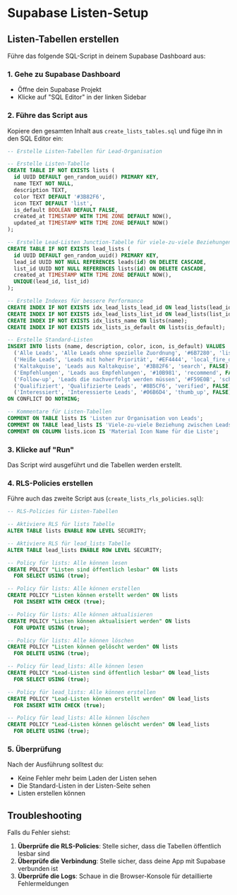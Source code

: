 # Supabase Listen-Setup

## Listen-Tabellen erstellen

Führe das folgende SQL-Script in deinem Supabase Dashboard aus:

### 1. Gehe zu Supabase Dashboard
- Öffne dein Supabase Projekt
- Klicke auf "SQL Editor" in der linken Sidebar

### 2. Führe das Script aus
Kopiere den gesamten Inhalt aus `create_lists_tables.sql` und füge ihn in den SQL Editor ein:

```sql
-- Erstelle Listen-Tabellen für Lead-Organisation

-- Erstelle Listen-Tabelle
CREATE TABLE IF NOT EXISTS lists (
  id UUID DEFAULT gen_random_uuid() PRIMARY KEY,
  name TEXT NOT NULL,
  description TEXT,
  color TEXT DEFAULT '#3B82F6',
  icon TEXT DEFAULT 'list',
  is_default BOOLEAN DEFAULT FALSE,
  created_at TIMESTAMP WITH TIME ZONE DEFAULT NOW(),
  updated_at TIMESTAMP WITH TIME ZONE DEFAULT NOW()
);

-- Erstelle Lead-Listen Junction-Tabelle für viele-zu-viele Beziehungen
CREATE TABLE IF NOT EXISTS lead_lists (
  id UUID DEFAULT gen_random_uuid() PRIMARY KEY,
  lead_id UUID NOT NULL REFERENCES leads(id) ON DELETE CASCADE,
  list_id UUID NOT NULL REFERENCES lists(id) ON DELETE CASCADE,
  created_at TIMESTAMP WITH TIME ZONE DEFAULT NOW(),
  UNIQUE(lead_id, list_id)
);

-- Erstelle Indexes für bessere Performance
CREATE INDEX IF NOT EXISTS idx_lead_lists_lead_id ON lead_lists(lead_id);
CREATE INDEX IF NOT EXISTS idx_lead_lists_list_id ON lead_lists(list_id);
CREATE INDEX IF NOT EXISTS idx_lists_name ON lists(name);
CREATE INDEX IF NOT EXISTS idx_lists_is_default ON lists(is_default);

-- Erstelle Standard-Listen
INSERT INTO lists (name, description, color, icon, is_default) VALUES
  ('Alle Leads', 'Alle Leads ohne spezielle Zuordnung', '#6B7280', 'list', TRUE),
  ('Heiße Leads', 'Leads mit hoher Priorität', '#EF4444', 'local_fire_department', FALSE),
  ('Kaltakquise', 'Leads aus Kaltakquise', '#3B82F6', 'search', FALSE),
  ('Empfehlungen', 'Leads aus Empfehlungen', '#10B981', 'recommend', FALSE),
  ('Follow-up', 'Leads die nachverfolgt werden müssen', '#F59E0B', 'schedule', FALSE),
  ('Qualifiziert', 'Qualifizierte Leads', '#8B5CF6', 'verified', FALSE),
  ('Interessiert', 'Interessierte Leads', '#06B6D4', 'thumb_up', FALSE)
ON CONFLICT DO NOTHING;

-- Kommentare für Listen-Tabellen
COMMENT ON TABLE lists IS 'Listen zur Organisation von Leads';
COMMENT ON TABLE lead_lists IS 'Viele-zu-viele Beziehung zwischen Leads und Listen';
COMMENT ON COLUMN lists.icon IS 'Material Icon Name für die Liste';
```

### 3. Klicke auf "Run"
Das Script wird ausgeführt und die Tabellen werden erstellt.

### 4. RLS-Policies erstellen
Führe auch das zweite Script aus (`create_lists_rls_policies.sql`):

```sql
-- RLS-Policies für Listen-Tabellen

-- Aktiviere RLS für lists Tabelle
ALTER TABLE lists ENABLE ROW LEVEL SECURITY;

-- Aktiviere RLS für lead_lists Tabelle
ALTER TABLE lead_lists ENABLE ROW LEVEL SECURITY;

-- Policy für lists: Alle können lesen
CREATE POLICY "Listen sind öffentlich lesbar" ON lists
  FOR SELECT USING (true);

-- Policy für lists: Alle können erstellen
CREATE POLICY "Listen können erstellt werden" ON lists
  FOR INSERT WITH CHECK (true);

-- Policy für lists: Alle können aktualisieren
CREATE POLICY "Listen können aktualisiert werden" ON lists
  FOR UPDATE USING (true);

-- Policy für lists: Alle können löschen
CREATE POLICY "Listen können gelöscht werden" ON lists
  FOR DELETE USING (true);

-- Policy für lead_lists: Alle können lesen
CREATE POLICY "Lead-Listen sind öffentlich lesbar" ON lead_lists
  FOR SELECT USING (true);

-- Policy für lead_lists: Alle können erstellen
CREATE POLICY "Lead-Listen können erstellt werden" ON lead_lists
  FOR INSERT WITH CHECK (true);

-- Policy für lead_lists: Alle können löschen
CREATE POLICY "Lead-Listen können gelöscht werden" ON lead_lists
  FOR DELETE USING (true);
```

### 5. Überprüfung
Nach der Ausführung solltest du:
- Keine Fehler mehr beim Laden der Listen sehen
- Die Standard-Listen in der Listen-Seite sehen
- Listen erstellen können

## Troubleshooting

Falls du Fehler siehst:
1. **Überprüfe die RLS-Policies**: Stelle sicher, dass die Tabellen öffentlich lesbar sind
2. **Überprüfe die Verbindung**: Stelle sicher, dass deine App mit Supabase verbunden ist
3. **Überprüfe die Logs**: Schaue in die Browser-Konsole für detaillierte Fehlermeldungen 